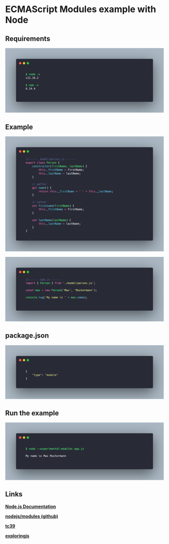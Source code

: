 # ECMAScript Modules example with Node

## Requirements

![requirements](images/requirements.png)

## Example

![person](images/personjs.png)

![app](images/appjs.png)

## package.json

![package.json](images/packagejson.png)

## Run the example

![execute](images/execute.png)

## Links

**[Node.js Documentation](https://nodejs.org/api/esm.html)**

**[nodejs/modules (github)](https://github.com/nodejs/modules)**

**[tc39](https://tc39.es/ecma262/#sec-modules)**

**[exploringjs](https://exploringjs.com/es6/ch_modules.html)**
